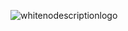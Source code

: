 ![whitenodescriptionlogo](https://github.com/Ranranruo/Ranranruo/assets/123725521/7d6fef76-1878-4dda-bbd4-0eaff430ca8e)
